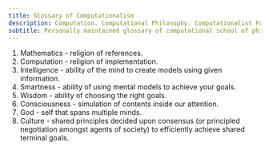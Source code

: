 ```yaml
---
title: Glossary of Computationalism
description: Computation. Computational Philosophy. Computationalist Functionalism. Universe. Consciousness.
subtitle: Personally maintained glossary of computational school of philosophy, subject to my interpretation.
---
```


1. Mathematics - religion of references.
1. Computation - religion of implementation.
1. Intelligence - ability of the mind to create models using given information.
1. Smartness - ability of using mental models to achieve your goals.
1. Wisdom - ability of choosing the right goals.
1. Consciousness - simulation of contents inside our attention.
1. God - self that spans multiple minds.
1. Culture - shared principles decided upon consensus (or principled negotiation amongst agents of society) to efficiently achieve shared terminal goals.